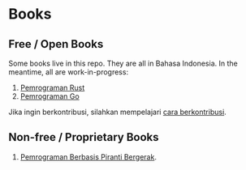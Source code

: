 # Books

## Free / Open Books

Some books live in this repo. They are all in Bahasa Indonesia. In the meantime, all are work-in-progress:

1.  [Pemrograman Rust](pemrograman-rust/)
2.  [Pemrograman Go](pemrograman-go/)

Jika ingin berkontribusi, silahkan mempelajari [cara berkontribusi](kontribusi.md).

## Non-free / Proprietary Books

1.  [Pemrograman Berbasis Piranti Bergerak](http://bahanajar.ut.ac.id/books/bookdetail/1378/MSIM4401---Pemrograman-Berbasis-Piranti-Bergerak).
